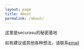 ```yaml
---
layout: page
title: About
permalink: /about/
---
```


这里是securasu的秘密基地

如有建议或其他各种想法，请联系[email](mailto:sephicrash@live.cn)
